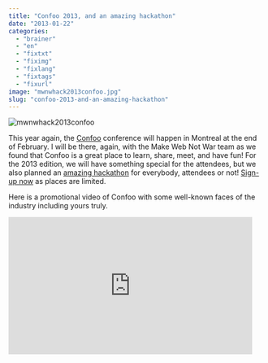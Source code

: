 ```yaml
---
title: "Confoo 2013, and an amazing hackathon"
date: "2013-01-22"
categories: 
  - "brainer"
  - "en"
  - "fixtxt"
  - "fiximg"
  - "fixlang"
  - "fixtags"
  - "fixurl"
image: "mwnwhack2013confoo.jpg"
slug: "confoo-2013-and-an-amazing-hackathon"
---
```


![mwnwhack2013confoo](images/mwnwhack2013confoo.jpg)

This year again, the [Confoo](https://confoo.ca) conference will happen in Montreal at the end of February. I will be there, again, with the Make Web Not War team as we found that Confoo is a great place to learn, share, meet, and have fun! For the 2013 edition, we will have something special for the attendees, but we also planned an [amazing hackathon](https://www.webnotwar.ca/make-web-not-war-hackathon-at-confoo/) for everybody, attendees or not! [Sign-up now](https://mwnwconfoohackathon.eventbrite.ca/) as places are limited.

Here is a promotional video of Confoo with some well-known faces of the industry including yours truly.

<iframe width="480" height="270" src="https://www.youtube.com/embed/86VcHcaurRQ?feature=oembed" frameborder="0" allowfullscreen></iframe>
